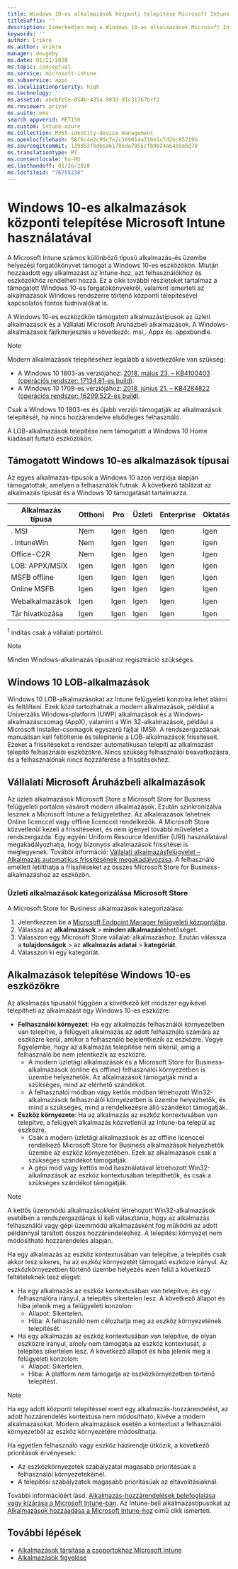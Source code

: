 ```yaml
---
title: Windows 10-es alkalmazások központi telepítése Microsoft Intune használatával
titleSuffix: ''
description: Ismerkedjen meg a Windows 10-es alkalmazások Microsoft Intunesal elérhető telepítési forgatókönyvével.
keywords: ''
author: Erikre
ms.author: erikre
manager: dougeby
ms.date: 01/21/2020
ms.topic: conceptual
ms.service: microsoft-intune
ms.subservice: apps
ms.localizationpriority: high
ms.technology: ''
ms.assetid: abebfb5e-054b-435a-903d-d1c31767bcf2
ms.reviewer: priyar
ms.suite: ems
search.appverid: MET150
ms.custom: intune-azure
ms.collection: M365-identity-device-management
ms.openlocfilehash: 58f6c4e2c99c7e2c169014a71bb1cfd2bc85219b
ms.sourcegitcommit: 139853f8d6ea61786da7056cfb9024a6459abd70
ms.translationtype: MT
ms.contentlocale: hu-HU
ms.lasthandoff: 01/26/2020
ms.locfileid: "76755238"
---
```

# <a name="windows-10-app-deployment-by-using-microsoft-intune"></a>Windows 10-es alkalmazások központi telepítése Microsoft Intune használatával 

A Microsoft Intune számos különböző típusú alkalmazás-és üzembe helyezési forgatókönyvet támogat a Windows 10-es eszközökön. Miután hozzáadott egy alkalmazást az Intune-hoz, azt felhasználókhoz és eszközökhöz rendelheti hozzá. Ez a cikk további részleteket tartalmaz a támogatott Windows 10-es forgatókönyvekről, valamint ismerteti az alkalmazások Windows rendszerre történő központi telepítésével kapcsolatos fontos tudnivalókat is. 

A Windows 10-es eszközökön támogatott alkalmazástípusok az üzleti alkalmazások és a Vállalati Microsoft Áruházbeli alkalmazások. A Windows-alkalmazások fájlkiterjesztés a következő:. msi,. Appx és. appxbundle.  

> [!Note]
> Modern alkalmazások telepítéséhez legalább a következőkre van szükség:
> - A Windows 10 1803-as verziójához: [2018. május 23. – KB4100403 (operációs rendszer: 17134.81-es build)](https://support.microsoft.com/help/4100403/windows-10-update-kb4100403).
> - A Windows 10 1709-es verziójához: [2018. június 21. – KB4284822 (operációs rendszer: 16299.522-es build)](https://support.microsoft.com/help/4284822).
>
> Csak a Windows 10 1803-es és újabb verziói támogatják az alkalmazások telepítését, ha nincs hozzárendelve elsődleges felhasználó.
>
> A LOB-alkalmazások telepítése nem támogatott a Windows 10 Home kiadásait futtató eszközökön.

## <a name="supported-windows-10-app-types"></a>Támogatott Windows 10-es alkalmazások típusai

Az egyes alkalmazás-típusok a Windows 10 azon verziója alapján támogatottak, amelyen a felhasználók futnak. A következő táblázat az alkalmazás típusát és a Windows 10 támogatását tartalmazza.

| Alkalmazás típusa | Otthoni | Pro | Üzleti | Enterprise | Oktatás | S üzemmód | Hololense | SurfaceHub | WCOS | Mobil |
|----------------|------|-----|----------|------------|-----------|--------|-----------|------------|------|--------|
|  . MSI | Nem | Igen | Igen | Igen | Igen | Nem | Nem | Nem | Nem | Nem |
| . IntuneWin | Nem | Igen | Igen | Igen | Igen | 19H2 + | Nem | Nem | Nem | Nem |
| Office-C2R | Nem | Igen | Igen | Igen | Igen | Nem | Nem | Nem | Nem | Nem |
| LOB: APPX/MSIX | Igen | Igen | Igen | Igen | Igen | Igen | Igen | Igen | Igen | Igen |
| MSFB offline | Igen | Igen | Igen | Igen | Igen | Igen | Igen | Igen | Igen | Igen |
| Online MSFB | Igen | Igen | Igen | Igen | Igen | Igen | RS4 + | Igen | Igen | Igen |
| Webalkalmazások | Igen | Igen | Igen | Igen | Igen | Igen | Igen<sup>1 | Igen<sup>1 | Igen | Igen |
| Tár hivatkozása | Igen | Igen | Igen | Igen | Igen | Igen | Igen | Igen | Igen | Igen |

<sup>1</sup> indítás csak a vállalati portálról.

> [!NOTE]
> Minden Windows-alkalmazás típusához regisztráció szükséges.

## <a name="windows-10-lob-apps"></a>Windows 10 LOB-alkalmazások

Windows 10 LOB-alkalmazásokat az Intune felügyeleti konzolra lehet aláírni és feltölteni. Ezek közé tartozhatnak a modern alkalmazások, például a Univerzális Windows-platform (UWP) alkalmazások és a Windows-alkalmazáscsomag (AppX), valamint a Win 32-alkalmazások, például a Microsoft Installer-csomagok egyszerű fájljai (MSI). A rendszergazdának manuálisan kell feltöltenie és telepítenie a LOB-alkalmazások frissítéseit. Ezeket a frissítéseket a rendszer automatikusan telepíti az alkalmazást telepítő felhasználói eszközökre. Nincs szükség felhasználói beavatkozásra, és a felhasználónak nincs hozzáférése a frissítésekhez. 

## <a name="microsoft-store-for-business-apps"></a>Vállalati Microsoft Áruházbeli alkalmazások

Az üzleti alkalmazások Microsoft Store a Microsoft Store for Business felügyeleti portálon vásárolt modern alkalmazások. Ezután szinkronizálva lesznek a Microsoft Intune a felügyelethez. Az alkalmazások lehetnek Online licenccel vagy offline licenccel rendelkezők. A Microsoft Store közvetlenül kezeli a frissítéseket, és nem igényel további műveletet a rendszergazda. Egy egyéni Uniform Resource Identifier (URI) használatával megakadályozhatja, hogy bizonyos alkalmazások frissítései is meglegyenek. További információ: [Vállalati alkalmazásfelügyelet – Alkalmazás automatikus frissítésének megakadályozása](https://docs.microsoft.com/windows/client-management/mdm/enterprise-app-management#prevent-app-from-automatic-updates). A felhasználó emellett letilthatja a frissítéseket az összes Microsoft Store for Business-alkalmazáshoz az eszközön. 

### <a name="categorize-microsoft-store-for-business-apps"></a>Üzleti alkalmazások kategorizálása Microsoft Store 
A Microsoft Store for Business alkalmazások kategorizálása: 

1. Jelentkezzen be a [Microsoft Endpoint Manager felügyeleti központjába](https://go.microsoft.com/fwlink/?linkid=2109431).
2. Válassza az **alkalmazások** > **minden alkalmazás**lehetőséget. 
3. Válasszon egy Microsoft Store vállalati alkalmazáshoz. Ezután válassza a **tulajdonságok** > az **alkalmazás adatai** > **kategóriát**. 
4. Válasszon ki egy kategóriát.

## <a name="install-apps-on-windows-10-devices"></a>Alkalmazások telepítése Windows 10-es eszközökre
Az alkalmazás típusától függően a következő két módszer egyikével telepítheti az alkalmazást egy Windows 10-es eszközre:

- **Felhasználói környezet**: Ha egy alkalmazás felhasználói környezetben van telepítve, a felügyelt alkalmazás az adott felhasználó számára az eszközre kerül, amikor a felhasználó bejelentkezik az eszközre. Vegye figyelembe, hogy az alkalmazás telepítése nem sikerül, amíg a felhasználó be nem jelentkezik az eszközre. 
  - A modern üzletági alkalmazások és a Microsoft Store for Business-alkalmazások (online és offline) felhasználói környezetben is üzembe helyezhetők. Az alkalmazások támogatják mind a szükséges, mind az elérhető szándékot.
  - A felhasználói módban vagy kettős módban létrehozott Win32-alkalmazások felhasználói környezetben is üzembe helyezhetők, és mind a szükséges, mind a rendelkezésre álló szándékot támogatják. 
- **Eszköz környezete**: Ha az alkalmazás az eszköz kontextusában van telepítve, a felügyelt alkalmazás közvetlenül az Intune-ba települ az eszközre.
  - Csak a modern üzletági alkalmazások és az offline licenccel rendelkező Microsoft Store for Business alkalmazások helyezhetők üzembe az eszköz környezetében. Ezek az alkalmazások csak a szükséges szándékot támogatják.
  - A gépi mód vagy kettős mód használatával létrehozott Win32-alkalmazások az eszköz kontextusában telepíthetők, és csak a szükséges szándékot támogatják.

> [!NOTE]
> A kettős üzemmódú alkalmazásokként létrehozott Win32-alkalmazások esetében a rendszergazdának ki kell választania, hogy az alkalmazás felhasználói vagy gépi üzemmódú alkalmazásként fog működni az adott példánnyal társított összes hozzárendeléshez. A telepítési környezet nem módosítható hozzárendelés alapján.  

Ha egy alkalmazás az eszköz kontextusában van telepítve, a telepítés csak akkor lesz sikeres, ha az eszköz környezetét támogató eszközre irányul. Az eszközkörnyezetben történő üzembe helyezés ezen felül a következő feltételeknek tesz eleget:
- Ha egy alkalmazás az eszköz kontextusában van telepítve, és egy felhasználóra irányul, a telepítés sikertelen lesz. A következő állapot és hiba jelenik meg a felügyeleti konzolon:
  - Állapot: Sikertelen.
  - Hiba: A felhasználó nem célozhatja meg az eszköz környezetének telepítését.
- Ha egy alkalmazás az eszköz kontextusában van telepítve, de olyan eszközre irányul, amely nem támogatja az eszköz kontextusát, a telepítés sikertelen lesz. A következő állapot és hiba jelenik meg a felügyeleti konzolon:
  - Állapot: Sikertelen.
  - Hiba: A platform nem támogatja az eszközkörnyezetben történő telepítést. 

> [!Note]
> Ha egy adott központi telepítéssel ment egy alkalmazás-hozzárendelést, az adott hozzárendelés kontextusa nem módosítható, kivéve a modern alkalmazásokat. Modern alkalmazások esetén a kontextust a felhasználói környezetből az eszköz környezetére módosíthatja. 

Ha egyetlen felhasználó vagy eszköz házirendje ütközik, a következő prioritások érvényesek:
- Az eszközkörnyezetek szabályzatai magasabb prioritásúak a felhasználói környezetekéinél. 
- A telepítési szabályzatok magasabb prioritásúak az eltávolításiaknál.

További információért lásd: [Alkalmazás-hozzárendelések belefoglalása vagy kizárása a Microsoft Intune-ban](apps-inc-exl-assignments.md). Az Intune-beli alkalmazástípusokat az [Alkalmazások hozzáadása a Microsoft Intune-hoz](apps-add.md) című cikk ismerteti.

## <a name="next-steps"></a>További lépések

- [Alkalmazások társítása a csoportokhoz Microsoft Intune](apps-deploy.md)
- [Alkalmazások figyelése](apps-monitor.md)

